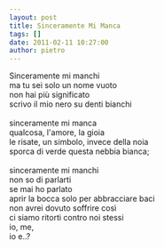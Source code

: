 ```yaml
---
layout: post
title: Sinceramente Mi Manca
tags: []
date: 2011-02-11 10:27:00
author: pietro
---
```

Sinceramente mi manchi<br/>ma tu sei solo un nome vuoto<br/>non hai più significato<br/>scrivo il mio nero su denti bianchi<br/><br/>sinceramente mi manca<br/>qualcosa, l'amore, la gioia<br/>le risate, un simbolo, invece della noia<br/>sporca di verde questa nebbia bianca;<br/><br/>sinceramente mi manchi<br/>non so di parlarti<br/>se mai ho parlato<br/>aprir la bocca solo per abbracciare baci<br/>non avrei dovuto soffrire così<br/>ci siamo ritorti contro noi stessi<br/>io, me,<br/>io e..?
